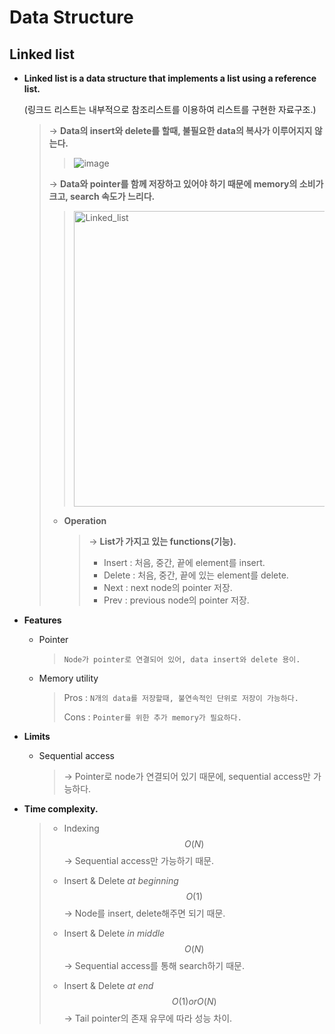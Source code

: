 # Data Structure

## Linked list

- **Linked list is a data structure that implements a list using a reference list.**
  <br>

  (링크드 리스트는 내부적으로 참조리스트를 이용하여 리스트를 구현한 자료구조.)

  > → **Data의 insert와 delete를 할때, 불필요한 data의 복사가 이루어지지 않는다.**
  >
  > > ![image](https://user-images.githubusercontent.com/23169707/66320304-8e48af00-e959-11e9-8dc1-86f397572fc7.png)
  >
  > → **Data와 pointer를 함께 저장하고 있어야 하기 때문에 memory의 소비가 크고, search 속도가 느리다.**
  >
  > > <img width="473" alt="Linked_list" src="https://user-images.githubusercontent.com/23169707/66320281-82f58380-e959-11e9-8da5-dfce7a1b45ed.png">
  >
  > * **Operation**
  >
  >   > → **List가 가지고 있는 functions(기능).**
  >   >
  >   > - Insert : 처음, 중간, 끝에 element를 insert.
  >   > - Delete : 처음, 중간, 끝에 있는 element를 delete.
  >   > - Next : next node의 pointer 저장.
  >   > - Prev : previous node의 pointer 저장.

- **Features**

  - Pointer

    >  `Node가 pointer로 연결되어 있어, data insert와 delete 용이.`

  - Memory utility

    > Pros : `N개의 data를 저장할때, 불연속적인 단위로 저장이 가능하다.` 
    >
    > Cons : `Pointer를 위한 추가 memory가 필요하다.`

- **Limits**

  - Sequential access

    > → Pointer로 node가 연결되어 있기 때문에, sequential access만 가능하다.

- **Time complexity.**

  > - Indexing
  >   $$
  >   O(N)
  >   $$
  >   → Sequential access만 가능하기 때문.
  >
  > - Insert & Delete *at beginning*
  >   $$
  >   O(1)
  >   $$
  >   → Node를 insert, delete해주면 되기 때문.
  >
  > - Insert & Delete *in middle*
  >   $$
  >   O(N)
  >   $$
  >   → Sequential access를 통해 search하기 때문.
  >
  > - Insert & Delete *at end*
  >   $$
  >   O(1) or O(N)
  >   $$
  >   → Tail pointer의 존재 유무에 따라 성능 차이.

